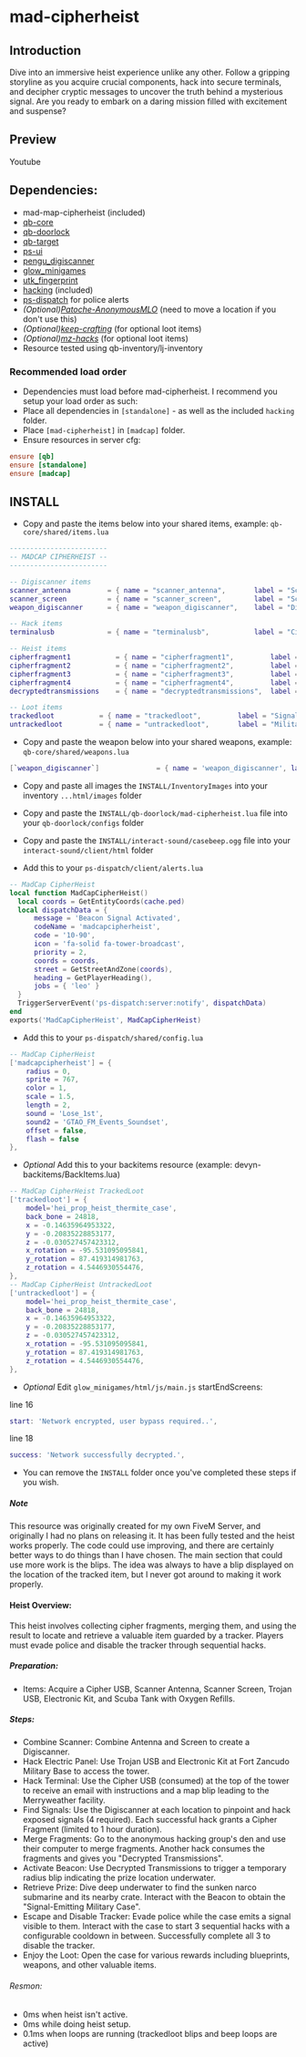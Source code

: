 # mad-cipherheist

## Introduction

Dive into an immersive heist experience unlike any other. Follow a gripping storyline as you acquire crucial components, hack into secure terminals, and decipher cryptic messages to uncover the truth behind a mysterious signal. Are you ready to embark on a daring mission filled with excitement and suspense?

## Preview
Youtube

## Dependencies:

* mad-map-cipherheist (included)
* [qb-core](https://github.com/qbcore-framework/qb-core)
* [qb-doorlock](https://github.com/qbcore-framework/qb-core)
* [qb-target](https://github.com/qbcore-framework/qb-core)
* [ps-ui](https://github.com/Project-Sloth/ps-ui)
* [pengu_digiscanner](https://github.com/PenguScript/pengu_digiscanner/)
* [glow_minigames](https://github.com/christikat/glow_minigames)
* [utk_fingerprint](https://github.com/utkuali/Finger-Print-Hacking-Game)
* [hacking](https://github.com/Prime-Script/prime-vangelico/tree/main/assets) (included)
* [ps-dispatch](https://github.com/Project-Sloth/ps-dispatch) for police alerts
* *(Optional)[Patoche-AnonymousMLO](https://www.gta5-mods.com/maps/mlo-anonymous-fivem-sp-ready)* (need to move a location if you don't use this)
* *(Optional)[keep-crafting](https://github.com/swkeep/keep-crafting)* (for optional loot items)
* *(Optional)[mz-hacks](https://github.com/MrZainRP/mz-hacks)* (for optional loot items)
* Resource tested using qb-inventory/lj-inventory

### Recommended load order

* Dependencies must load before mad-cipherheist. I recommend you setup your load order as such:
* Place all dependencies in ``[standalone]`` - as well as the included ``hacking`` folder.
* Place ``[mad-cipherheist]`` in ``[madcap]`` folder.
* Ensure resources in server cfg:

```cfg
ensure [qb]
ensure [standalone]
ensure [madcap]
```

## INSTALL

* Copy and paste the items below into your shared items, example: ``qb-core/shared/items.lua``

```lua 
------------------------
-- MADCAP CIPHERHEIST -- 
------------------------

-- Digiscanner items
scanner_antenna         = { name = "scanner_antenna",       label = "Scanner Antenna",  weight = 500,   type = "item",                        image = "madantenna.png",                 unique = true,      useable = true,     shouldClose = true,     combinable = nil, description = "A high-frequency antenna designed for the digital scanner, enhancing signal reception." }, 
scanner_screen          = { name = "scanner_screen",        label = "Scanner Screen",   weight = 500,   type = "item",                        image = "maddigiscreen.png",              unique = true,      useable = true,     shouldClose = true,     combinable = { accept = { 'scanner_antenna' }, reward = 'weapon_digiscanner', anim = { dict = 'anim@amb@business@weed@weed_inspecting_high_dry@', lib = 'weed_inspecting_high_base_inspector', text = 'Attaching antenna', timeOut = 10000 } }, description = "An advanced digital display unit, integral to the functionality of the digital scanner." },
weapon_digiscanner      = { name = "weapon_digiscanner",    label = "Digiscanner",      weight = 1000,  type = "weapon", ammotype = nil,      image = "madweapon_digiscanner.png",      unique = true,      useable = true,     shouldClose = true,     combinable = nil, description = "A powerful Digiscanner featuring a built-in HUD for enhanced signal tracking and analysis.", created = nil, decay = 0.04166666667 }, -- 1 hour

-- Hack items
terminalusb             = { name = "terminalusb",           label = "Cipher USB",      weight = 1000,  type = "item",     image = "madusb.png",      unique = true,      useable = false,     shouldClose = false,     combinable = nil,    description = "USB containing backdoor: \"://cipher_protocol_ZNCDO/\" " },

-- Heist items
cipherfragment1           = { name = "cipherfragment1",         label = "Cipher Fragment",     weight = 0,     type = "item",   image = "madcipher1.png",     unique = true,    useable = false,     shouldClose = false,   combinable = nil,   description = "Captured samples of wireless signals, essential for unlocking encrypted data",   created = nil,  decay = 0.04166666667 }, -- 1 hour
cipherfragment2           = { name = "cipherfragment2",         label = "Cipher Fragment",     weight = 0,     type = "item",   image = "madcipher2.png",     unique = true,    useable = false,     shouldClose = false,   combinable = nil,   description = "Captured samples of wireless signals, essential for unlocking encrypted data",   created = nil,  decay = 0.04166666667 }, -- 1 hour
cipherfragment3           = { name = "cipherfragment3",         label = "Cipher Fragment",     weight = 0,     type = "item",   image = "madcipher3.png",     unique = true,    useable = false,     shouldClose = false,   combinable = nil,   description = "Captured samples of wireless signals, essential for unlocking encrypted data",   created = nil,  decay = 0.04166666667 }, -- 1 hour
cipherfragment4           = { name = "cipherfragment4",         label = "Cipher Fragment",     weight = 0,     type = "item",   image = "madcipher4.png",     unique = true,    useable = false,     shouldClose = false,   combinable = nil,   description = "Captured samples of wireless signals, essential for unlocking encrypted data",   created = nil,  decay = 0.04166666667 }, -- 1 hour
decryptedtransmissions    = { name = "decryptedtransmissions",  label = "Decrypted Transmissions", weight = 0, type = "item",   image = "maddata.png",        unique = true,    useable = false,     shouldClose = false,   combinable = nil,   description = "Deciphered wireless transmissions containing valuable data.",                    created = nil, decay = 0.12500000001 }, -- 3 hours

-- Loot items
trackedloot           = { name = "trackedloot",         label = "Signal-Emitting Military Case",     weight = 50000,     type = "item",     image = "madtrackedloot.png",     unique = true,    useable = true,     shouldClose = true, combinable = nil,   description = "A military-style case emitting a signal, requiring decryption to remain undetected", created = nil, decay = 0.12500000001 }, -- 3 hours
untrackedloot         = { name = "untrackedloot",       label = "Military Case",                     weight = 50000,     type = "item",     image = "maduntrackedloot.png",     unique = true,    useable = true,     shouldClose = true, combinable = nil,   description = "A secured military case, now free of any tracking signals after successful decryption" },
```

* Copy and paste the weapon below into your shared weapons, example: ``qb-core/shared/weapons.lua``

```lua
[`weapon_digiscanner`]              = { name = 'weapon_digiscanner', label = 'Digiscanner', weapontype = 'Melee', ammotype = nil, damagereason = 'Melee killed / Whacked / Executed / Beat down / Murdered / Battered' },
```

* Copy and paste all images the ``INSTALL/InventoryImages`` into your inventory ``...html/images`` folder
* Copy and paste the ``INSTALL/qb-doorlock/mad-cipherheist.lua`` file into your ``qb-doorlock/configs`` folder
* Copy and paste the ``INSTALL/interact-sound/casebeep.ogg`` file into your ``interact-sound/client/html`` folder

* Add this to your ``ps-dispatch/client/alerts.lua``

```lua
-- MadCap CipherHeist
local function MadCapCipherHeist()
  local coords = GetEntityCoords(cache.ped)
  local dispatchData = {
      message = 'Beacon Signal Activated',
      codeName = 'madcapcipherheist',
      code = '10-90',
      icon = 'fa-solid fa-tower-broadcast',
      priority = 2,
      coords = coords,
      street = GetStreetAndZone(coords),
      heading = GetPlayerHeading(),
      jobs = { 'leo' }
  }
  TriggerServerEvent('ps-dispatch:server:notify', dispatchData)
end
exports('MadCapCipherHeist', MadCapCipherHeist)
```

* Add this to your ``ps-dispatch/shared/config.lua``

```lua
-- MadCap CipherHeist
['madcapcipherheist'] = {
    radius = 0,
    sprite = 767,
    color = 1,
    scale = 1.5,
    length = 2,
    sound = 'Lose_1st',
    sound2 = 'GTAO_FM_Events_Soundset',
    offset = false,
    flash = false
},
```

* *Optional* Add this to your backitems resource (example: devyn-backitems/BackItems.lua)

```lua
-- MadCap CipherHeist TrackedLoot
['trackedloot'] = {
    model='hei_prop_heist_thermite_case',
    back_bone = 24818,
    x = -0.14635964953322,
    y = -0.20835228853177,
    z = -0.030527457423312,
    x_rotation = -95.531095095841,
    y_rotation = 87.419314981763,
    z_rotation = 4.5446930554476,
},
-- MadCap CipherHeist UntrackedLoot
['untrackedloot'] = {
    model='hei_prop_heist_thermite_case',
    back_bone = 24818,
    x = -0.14635964953322,
    y = -0.20835228853177,
    z = -0.030527457423312,
    x_rotation = -95.531095095841,
    y_rotation = 87.419314981763,
    z_rotation = 4.5446930554476,
},
```

* *Optional* Edit ``glow_minigames/html/js/main.js`` startEndScreens:

line 16
```lua
start: 'Network encrypted, user bypass required..',
```

line 18
```lua
success: 'Network successfully decrypted.',
```

* You can remove the ``INSTALL`` folder once you've completed these steps if you wish.

##### Note
This resource was originally created for my own FiveM Server, and originally I had no plans on releasing it. It has been fully tested and the heist works properly. The code could use improving, and there are certainly better ways to do things than I have chosen. The main section that could use more work is the blips. The idea was always to have a blip displayed on the location of the tracked item, but I never got around to making it work properly.

#### Heist Overview:

This heist involves collecting cipher fragments, merging them, and using the result to locate and retrieve a valuable item guarded by a tracker. Players must evade police and disable the tracker through sequential hacks.

##### Preparation:

* Items: Acquire a Cipher USB, Scanner Antenna, Scanner Screen, Trojan USB, Electronic Kit, and Scuba Tank with Oxygen Refills.

##### Steps:

* Combine Scanner: Combine Antenna and Screen to create a Digiscanner.
* Hack Electric Panel: Use Trojan USB and Electronic Kit at Fort Zancudo Military Base to access the tower.
* Hack Terminal: Use the Cipher USB (consumed) at the top of the tower to receive an email with instructions and a map blip leading to the Merryweather facility.
* Find Signals: Use the Digiscanner at each location to pinpoint and hack exposed signals (4 required). Each successful hack grants a Cipher Fragment (limited to 1 hour duration).
* Merge Fragments: Go to the anonymous hacking group's den and use their computer to merge fragments. Another hack consumes the fragments and gives you "Decrypted Transmissions".
* Activate Beacon: Use Decrypted Transmissions to trigger a temporary radius blip indicating the prize location underwater.
* Retrieve Prize: Dive deep underwater to find the sunken narco submarine and its nearby crate. Interact with the Beacon to obtain the "Signal-Emitting Military Case".
* Escape and Disable Tracker: Evade police while the case emits a signal visible to them. Interact with the case to start 3 sequential hacks with a configurable cooldown in between. Successfully complete all 3 to disable the tracker.
* Enjoy the Loot: Open the case for various rewards including blueprints, weapons, and other valuable items.

###### Resmon:
* 0ms when heist isn't active.
* 0ms while doing heist setup.
* 0.1ms when loops are running (trackedloot blips and beep loops are active)
